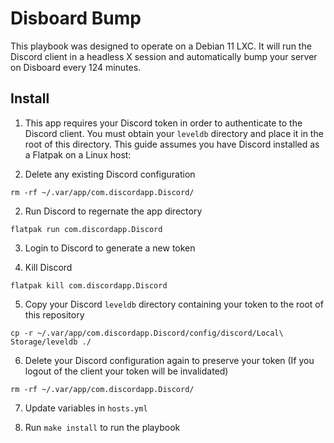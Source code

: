 # Disboard Bump
This playbook was designed to operate on a Debian 11 LXC. It will run the Discord client in a headless X session and automatically bump your server on Disboard every 124 minutes.

## Install
1. This app requires your Discord token in order to authenticate to the Discord client. You must obtain your `leveldb` directory and place it in the root of this directory. This guide assumes you have Discord installed as a Flatpak on a Linux host:

1. Delete any existing Discord configuration
```
rm -rf ~/.var/app/com.discordapp.Discord/
```

2. Run Discord to regernate the app directory
```
flatpak run com.discordapp.Discord
```

3. Login to Discord to generate a new token

4. Kill Discord
```
flatpak kill com.discordapp.Discord
```

5. Copy your Discord `leveldb` directory containing your token to the root of this repository
```
cp -r ~/.var/app/com.discordapp.Discord/config/discord/Local\ Storage/leveldb ./
```

6. Delete your Discord configuration again to preserve your token (If you logout of the client your token will be invalidated)
```
rm -rf ~/.var/app/com.discordapp.Discord/
```

7. Update variables in `hosts.yml`

8. Run `make install` to run the playbook
